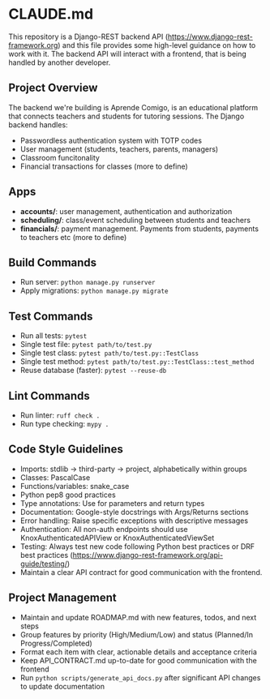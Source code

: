 # CLAUDE.md

This repository is a Django-REST backend API (https://www.django-rest-framework.org) and this file provides some high-level guidance on how to work with it.
The backend API will interact with a frontend, that is being handled by another developer.

## Project Overview
The backend we're building is Aprende Comigo, is an educational platform that connects teachers and students for tutoring sessions. The Django backend handles:
- Passwordless authentication system with TOTP codes
- User management (students, teachers, parents, managers)
- Classroom funcitonality
- Financial transactions for classes
(more to define)

## Apps
- **accounts/**: user management, authentication and authorization
- **scheduling/**: class/event scheduling between students and teachers
- **financials/**: payment management. Payments from students, payments to teachers etc
(more to define)

## Build Commands
- Run server: `python manage.py runserver`
- Apply migrations: `python manage.py migrate`

## Test Commands
- Run all tests: `pytest`
- Single test file: `pytest path/to/test.py`
- Single test class: `pytest path/to/test.py::TestClass`
- Single test method: `pytest path/to/test.py::TestClass::test_method`
- Reuse database (faster): `pytest --reuse-db`

## Lint Commands
- Run linter: `ruff check .`
- Run type checking: `mypy .`

## Code Style Guidelines
- Imports: stdlib → third-party → project, alphabetically within groups
- Classes: PascalCase
- Functions/variables: snake_case
- Python pep8 good practices
- Type annotations: Use for parameters and return types
- Documentation: Google-style docstrings with Args/Returns sections
- Error handling: Raise specific exceptions with descriptive messages
- Authentication: All non-auth endpoints should use KnoxAuthenticatedAPIView or KnoxAuthenticatedViewSet
- Testing: Always test new code following Python best practices or DRF best practices (https://www.django-rest-framework.org/api-guide/testing/)
- Maintain a clear API contract for good communication with the frontend.

## Project Management
- Maintain and update ROADMAP.md with new features, todos, and next steps
- Group features by priority (High/Medium/Low) and status (Planned/In Progress/Completed)
- Format each item with clear, actionable details and acceptance criteria
- Keep API_CONTRACT.md up-to-date for good communication with the frontend
- Run `python scripts/generate_api_docs.py` after significant API changes to update documentation
